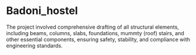 # Badoni_hostel
The project involved comprehensive drafting of all structural elements, including beams, columns, slabs, foundations, mummty (roof) stairs, and other essential components, ensuring safety, stability, and compliance with engineering standards.

